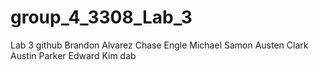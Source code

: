 # group_4_3308_Lab_3
Lab 3 github
Brandon Alvarez
Chase Engle
Michael Samon
Austen Clark
Austin Parker
Edward Kim
dab
